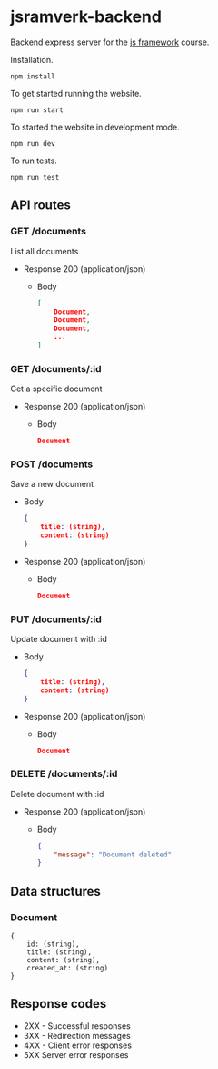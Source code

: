 # jsramverk-backend

Backend express server for the [js framework](https://jsramverk.se/) course.

Installation.
```
npm install
```

To get started running the website.
```
npm run start
```

To started the website in development mode.
```
npm run dev
```

To run tests.
```
npm run test
```


## API routes

### GET /documents
List all documents

+ Response 200 (application/json)

    + Body

        ```json
        [
            Document,
            Document,
            Document,
            ...
        ]
        ```

### GET /documents/:id
Get a specific document

+ Response 200 (application/json)

    + Body

        ```json
        Document
        ```


### POST /documents
Save a new document

+ Body

    ```json
    {
        title: (string),
        content: (string)
    }
    ```

+ Response 200 (application/json)

    + Body

        ```json
        Document
        ```

### PUT /documents/:id
Update document with :id

+ Body

    ```json
    {
        title: (string),
        content: (string)
    }
    ```

+ Response 200 (application/json)

    + Body

        ```json
        Document
        ```

### DELETE /documents/:id
Delete document with :id

+ Response 200 (application/json)

    + Body

        ```json
        {
            "message": "Document deleted"
        }
        ```

## Data structures

### Document
    {
        id: (string),
        title: (string),
        content: (string),
        created_at: (string)
    }


## Response codes
- 2XX - Successful responses
- 3XX - Redirection messages
- 4XX - Client error responses
- 5XX Server error responses